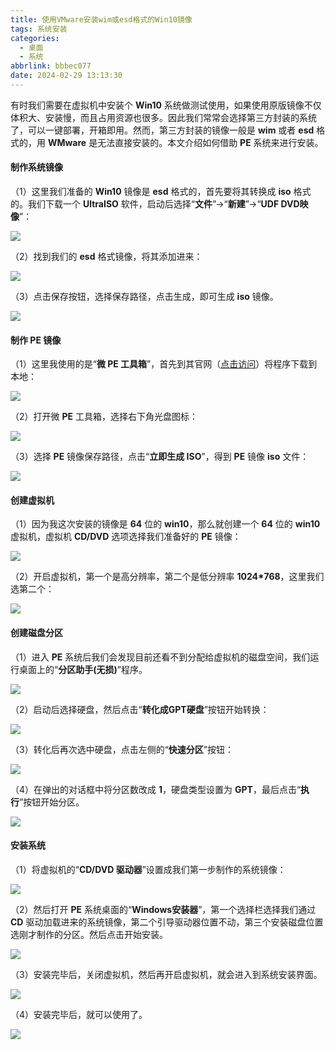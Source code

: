 ```yaml
---
title: 使用VMware安装wim或esd格式的Win10镜像
tags: 系统安装
categories:
  - 桌面
  - 系统
abbrlink: bbbec077
date: 2024-02-29 13:13:30
---
```


有时我们需要在虚拟机中安装个 **Win10** 系统做测试使用，如果使用原版镜像不仅体积大、安装慢，而且占用资源也很多。因此我们常常会选择第三方封装的系统了，可以一键部署，开箱即用。然而，第三方封装的镜像一般是 **wim** 或者 **esd** 格式的，用 **WMware** 是无法直接安装的。本文介绍如何借助 **PE** 系统来进行安装。

<!--more-->

#### 制作系统镜像

（1）这里我们准备的 **Win10** 镜像是 **esd** 格式的，首先要将其转换成 **iso** 格式的。我们下载一个 **UltraISO** 软件，启动后选择“**文件**”->“**新建**”->“**UDF DVD映像**”：

![](使用VMware安装wim或esd格式的Win10镜像/image-20240229131723589.png)

（2）找到我们的 **esd** 格式镜像，将其添加进来：

![](使用VMware安装wim或esd格式的Win10镜像/image-20240229131807714.png)

（3）点击保存按钮，选择保存路径，点击生成，即可生成 **iso** 镜像。

![](使用VMware安装wim或esd格式的Win10镜像/image-20240229131831050.png)

#### 制作 PE 镜像

（1）这里我使用的是“**微 PE 工具箱**”，首先到其官网（[点击访问](http://www.wepe.com.cn/download.html)）将程序下载到本地：

![](使用VMware安装wim或esd格式的Win10镜像/image-20240229131911812.png)

（2）打开微 **PE** 工具箱，选择右下角光盘图标：

![](使用VMware安装wim或esd格式的Win10镜像/image-20240229131929684.png)

（3）选择 **PE** 镜像保存路径，点击“**立即生成 ISO**”，得到 **PE** 镜像 **iso** 文件：

![](使用VMware安装wim或esd格式的Win10镜像/image-20240229131949179.png)

#### 创建虚拟机

（1）因为我这次安装的镜像是 **64** 位的 **win10**，那么就创建一个 **64** 位的 **win10** 虚拟机，虚拟机 **CD/DVD** 选项选择我们准备好的 **PE** 镜像：

![](使用VMware安装wim或esd格式的Win10镜像/image-20240229132027005.png)

（2）开启虚拟机，第一个是高分辨率，第二个是低分辨率 **1024\*768**，这里我们选第二个：

![](使用VMware安装wim或esd格式的Win10镜像/image-20240229132043545.png)

#### 创建磁盘分区

（1）进入 **PE** 系统后我们会发现目前还看不到分配给虚拟机的磁盘空间，我们运行桌面上的“**分区助手(无损)**”程序。

![](使用VMware安装wim或esd格式的Win10镜像/image-20240229132100304.png)

（2）启动后选择硬盘，然后点击“**转化成GPT硬盘**”按钮开始转换：

![](使用VMware安装wim或esd格式的Win10镜像/image-20240229132118586.png)

（3）转化后再次选中硬盘，点击左侧的“**快速分区**”按钮：

![](使用VMware安装wim或esd格式的Win10镜像/image-20240229132141569.png)

（4）在弹出的对话框中将分区数改成 **1**，硬盘类型设置为 **GPT**，最后点击“**执行**”按钮开始分区。

![](使用VMware安装wim或esd格式的Win10镜像/image-20240229132155739.png)

#### 安装系统

（1）将虚拟机的“**CD/DVD 驱动器**”设置成我们第一步制作的系统镜像：

![](使用VMware安装wim或esd格式的Win10镜像/image-20240229132219388.png)

（2）然后打开 **PE** 系统桌面的“**Windows安装器**”，第一个选择栏选择我们通过 **CD** 驱动加载进来的系统镜像，第二个引导驱动器位置不动，第三个安装磁盘位置选刚才制作的分区。然后点击开始安装。

![](使用VMware安装wim或esd格式的Win10镜像/image-20240229132256077.png)

（3）安装完毕后，关闭虚拟机，然后再开启虚拟机，就会进入到系统安装界面。

![](使用VMware安装wim或esd格式的Win10镜像/image-20240229132310177.png)

（4）安装完毕后，就可以使用了。

![](使用VMware安装wim或esd格式的Win10镜像/image-20240229132325226.png)
